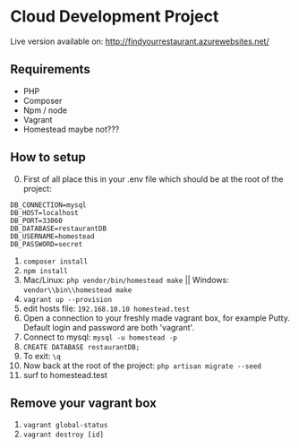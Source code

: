 # Cloud Development Project

Live version available on: http://findyourrestaurant.azurewebsites.net/

## Requirements
- PHP
- Composer
- Npm / node
- Vagrant
- Homestead maybe not???

## How to setup
0. First of all place this in your .env file which should be at the root of the project:
```
DB_CONNECTION=mysql
DB_HOST=localhost
DB_PORT=33060
DB_DATABASE=restaurantDB
DB_USERNAME=homestead
DB_PASSWORD=secret
```
1. `composer install`
2. `npm install`
3. Mac/Linux: `php vendor/bin/homestead make` || Windows: `vendor\\bin\\homestead make`
4. `vagrant up --provision`
5. edit hosts file: `192.168.10.10 homestead.test`
6. Open a connection to your freshly made vagrant box, for example Putty. 
    Default login and password are both 'vagrant'. 
7. Connect to mysql: `mysql -u homestead -p`  
8. `CREATE DATABASE restaurantDB;`
9. To exit: `\q`
10. Now back at the root of the project: `php artisan migrate --seed`
11. surf to homestead.test

## Remove your vagrant box
1. `vagrant global-status`
2. `vagrant destroy [id]`
